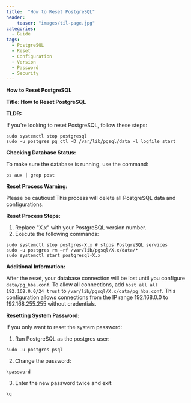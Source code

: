```yaml
---
title:  "How to Reset PostgreSQL"
header:
    teaser: "images/til-page.jpg"
categories: 
  - Guide
tags:
  - PostgreSQL
  - Reset
  - Configuration
  - Version
  - Password
  - Security
---
```


**How to Reset PostgreSQL**

**Title: How to Reset PostgreSQL**

**TLDR:**

If you're looking to reset PostgreSQL, follow these steps:

```
sudo systemctl stop postgresql
sudo -u postgres pg_ctl -D /var/lib/pgsql/data -l logfile start
```

**Checking Database Status:**

To make sure the database is running, use the command:

```
ps aux | grep post
```

**Reset Process Warning:**

Please be cautious! This process will delete all PostgreSQL data and configurations.

**Reset Process Steps:**

1. Replace "X.x" with your PostgreSQL version number.
2. Execute the following commands:

```
sudo systemctl stop postgres-X.x # stops PostgreSQL services  
sudo -u postgres rm –rf /var/lib/pgsql/X.x/data/*
sudo systemctl start postgresql-X.x
```

**Additional Information:**

After the reset, your database connection will be lost until you configure `data/pg_hba.conf`. To allow all connections, add `host all all 192.168.0.0/24 trust` to `/var/lib/pgsql/X.x/data/pg_hba.conf`. This configuration allows connections from the IP range 192.168.0.0 to 192.168.255.255 without credentials.

**Resetting System Password:**

If you only want to reset the system password:

1. Run PostgreSQL as the postgres user:

```
sudo -u postgres psql
```

2. Change the password:

```
\password
```

3. Enter the new password twice and exit:

```
\q
```
